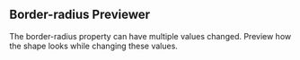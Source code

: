 ## Border-radius Previewer

The border-radius property can have multiple values changed. Preview how the shape looks while changing these values.